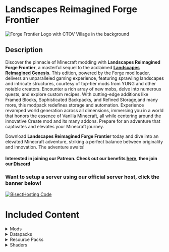# Landscapes Reimagined Forge Frontier
![Forge Frontier Logo with CTOV Village in the background](https://github.com/M0nkeyPr0grammer/Landscapes-Reimagined-Forge-Frontier/blob/main/CTOV_Taiga_Village.png?raw=true)
## Description
Discover the pinnacle of Minecraft modding with **Landscapes Reimagined Forge Frontier**, 
a masterful sequel to the acclaimed [**Landscapes Reimagined Genesis**](https://modrinth.com/modpack/landscapes-reimagined-genesis). This edition, powered
by the Forge mod loader, delivers an unparalleled gaming experience, featuring sprawling
landscapes and intricate structures, courtesy of top-tier mods from YUNG and other notable
creators. Encounter a rich array of new mobs, delve into numerous quests, and explore custom
recipes. With cutting-edge additions like Framed Blocks, Sophisticated Backpacks, and 
Refined Storage,and many more, this modpack redefines storage and automation. Experience revamped world 
generation across all dimensions, immersing you in a world that honors the essence of Vanilla 
Minecraft, all while centering around the innovative Create mod and its many addons. Prepare for an adventure that 
captivates and elevates your Minecraft journey.

Download **Landscapes Reimagined Forge Frontier** today and dive into an elevated Minecraft adventure, striking a perfect balance between originality and innovation. The adventure awaits!
#### **Interested in joining our Patreon. Check out our benefits [here](https://discord.com/servers/landscapes-reimagined-1097668922737696919), then join our [Discord](https://discord.gg/quenZthXgy)**

### Want to setup a server using our official server host, click the banner below!
[![BisectHosting Code](https://raw.githubusercontent.com/M0nkeyPr0grammer/Landscapes-Reimagined/main/BH_Landscape_Reimagined.png)](https://bisecthosting.com/M0nkeyPr0grammer?r=modrinth)

# Included Content
  <details>
    <summary>Mods</summary>
    <h3>Modrinth</h3>
    <ul>
      <li>
        <a href="https://discord.gg/quenZthXgy">Mod List will be provided on Discord, under the wiki section</a> - Check here for more information
      </li>
    </ul>
    <h3>Curseforge</h3>
      <li><a href="https://www.curseforge.com/minecraft/mc-mods/allthecompressed">AllTheCompressed</a></li>
      <li><a href="https://www.curseforge.com/minecraft/mc-mods/apotheosis">Apotheosis</a></li>
      <li><a href="https://www.curseforge.com/minecraft/mc-mods/apotheotic-additions">Apotheotic Additions</a></li>
      <li><a href="https://www.curseforge.com/minecraft/mc-mods/apothic-attributes">Apothic Attributes (AttributesLib)</a></li>
      <li><a href="https://www.curseforge.com/minecraft/mc-mods/aquaculture">Aquaculture 2</a></li>
      <li><a href="https://www.curseforge.com/minecraft/mc-mods/borderless">Borderless Window</a></li>
      <li><a href="https://www.curseforge.com/minecraft/mc-mods/building-gadgets">Building Gadgets</a></li>
      <li><a href="https://www.curseforge.com/minecraft/mc-mods/chimes">Chimes</a></li>
      <li><a href="https://www.curseforge.com/minecraft/mc-mods/crash-utilities">Crash Utilities</a></li>
      <li><a href="https://www.curseforge.com/minecraft/mc-mods/create-chunkloading">Create Chunkloading</a></li>
      <li><a href="https://www.curseforge.com/minecraft/mc-mods/create-compressed">Create Compressed</a></li>
      <li><a href="https://www.curseforge.com/minecraft/mc-mods/create-confectionery">Create Confectionery</a></li>
      <li><a href="https://www.curseforge.com/minecraft/mc-mods/create-oppenheimered">Create: Oppenheimered</a></li>
      <li><a href="https://www.curseforge.com/minecraft/mc-mods/disenchantingforge">DisenchantingForge</a></li>
      <li><a href="https://www.curseforge.com/minecraft/mc-mods/dungeon-crawl">Dungeon Crawl</a></li>
      <li><a href="https://www.curseforge.com/minecraft/mc-mods/dynamic-view">Dynamic View[Forge]</a></li>
      <li><a href="https://www.curseforge.com/minecraft/mc-mods/eating-animation-forge">Eating Animation [Forge]</a></li>
      <li><a href="https://www.curseforge.com/minecraft/mc-mods/embeddium-plus">Embeddium++</a></li>
      <li><a href="https://www.curseforge.com/minecraft/mc-mods/flux-networks">Flux Networks</a></li>
      <li><a href="https://www.curseforge.com/minecraft/mc-mods/gml">GroovyModLoader (GML)</a></li>
      <li><a href="https://www.curseforge.com/minecraft/mc-mods/krypton-reforged">Krypton Reforged</a></li>
      <li><a href="https://www.curseforge.com/minecraft/mc-mods/kubejs-delight">KubeJS Delight</a></li>
      <li><a href="https://www.curseforge.com/minecraft/mc-mods/placebo">Placebo</a></li>
      <li><a href="https://www.curseforge.com/minecraft/mc-mods/probejs">ProbeJS</a></li>
      <li><a href="https://www.curseforge.com/minecraft/mc-mods/shrink_">Shrink</a></li>
      <li><a href="https://www.curseforge.com/minecraft/mc-mods/simple-discord-rich-presence">Simple Discord Rich Presence (Forge / Fabric)</a></li>
      <li><a href="https://www.curseforge.com/minecraft/mc-mods/sophisticated-backpacks">Sophisticated Backpacks</a></li>
      <li><a href="https://www.curseforge.com/minecraft/mc-mods/sophisticated-core">Sophisticated Core</a></li>
      <li><a href="https://www.curseforge.com/minecraft/mc-mods/sophisticated-storage">Sophisticated Storage</a></li>
      <li><a href="https://www.curseforge.com/minecraft/mc-mods/wither-skeleton-tweaks">Wither Skeleton Tweaks</a></li>
      <li><a href="https://www.curseforge.com/minecraft/mc-mods/xaeroplus">XaeroPlus</a></li>
  </details>
  
  <details>
    <summary>Datapacks</summary>
    <li><a href="https://modrinth.com/datapack/create-renewable-ores">Create Renewable Ores</a></li>
    <li><a href="https://modrinth.com/datapack/edf-remastered">Ender Dragon Fight Remastered</a></li>
    <li><a href="https://modrinth.com/datapack/remove-terralith-intro-message">Remove Terralith Intro Message</a></li>
    <li><a href="https://modrinth.com/datapack/repurposed-structures-better-desert-temples-compat">Repurposed Structures - Better Desert Temples Compat</a></li>
    <li><a href="https://modrinth.com/datapack/repurposed-structures-better-dungeons-compat">Repurposed Structures - Better Dungeons Compat</a></li>
    <li><a href="https://modrinth.com/datapack/repurposed-structures-better-jungle-temples">Repurposed Structures - Better Jungle Temples Compat</a></li>
    <li><a href="https://modrinth.com/datapack/repurposed-structures-better-ocean-monuments-compat">Repurposed Structures - Better Ocean Monuments Compat</a></li>
    <li><a href="https://modrinth.com/datapack/repurposed-structures-better-nether-fortress-compat">Repurposed Structures - Better Nether Fortress Compat</a></li>
    <li><a href="https://modrinth.com/datapack/repurposed-structures-better-strongholds-compat">Repurposed Structures - Better Strongholds Compat</a></li>
    <li><a href="https://modrinth.com/datapack/repurposed-structures-better-witch-huts-compat">Repurposed Structures - Better Witch Huts Compat</a></li>
    <li><a href="https://modrinth.com/datapack/repurposed-structures-bountiful-compat">Repurposed Structures - Bountiful Compat</a></li>
    <li><a href="https://modrinth.com/datapack/repurposed-structures-farmers-delight-compat">Repurposed Structures - Farmer's Delight Compat</a></li>
    <li><a href="https://modrinth.com/datapack/repurposed-structures-friends-and-foes-compat">Repurposed Structures - Friends and Foes Compat</a></li>
    <li><a href="https://modrinth.com/datapack/repurposed-structures-villagerplus-compat">Repurposed Structures - VillagerPlus Compat</a></li>
  </details>
  
  <details>
    <summary>Resource Packs</summary>
    <li><a href="https://www.curseforge.com/minecraft/texture-packs/building-gadgets-create-like">Building Gadgets Create like</a></li>
    <li><a href="https://www.curseforge.com/minecraft/texture-packs/copycat-framed-blocks">Copycat Framed Blocks</a></li>
    <li><a href="https://www.curseforge.com/minecraft/texture-packs/create-immersive-aircrafts-resource-pack">Create Immersive Aircrafts</a></li>
    <li><a href="https://www.curseforge.com/minecraft/texture-packs/lootrchestretexture-for-create">LootrChestRetexture for Create!</a></li>
    <li><a href="https://www.curseforge.com/minecraft/texture-packs/create-style-construction-wands">Lopy's Create Style Construction Wands (Requires External Download upon first launch)</a></li>
    <li><a href="https://www.curseforge.com/minecraft/texture-packs/create-pipez">Lopy's Create Style Pipez (Requires External Download upon first launch)</a></li>
    <li><a href="https://modrinth.com/resourcepack/sparkles">Stardust Labs Resourcepack</a></li>
  </details>
  
  <details>
    <summary>Shaders</summary>
    <ul>
      <li>
        <a href="https://modrinth.com/shader/complementary-reimagined">Complementary Reimagined</a>
      </li>
      <li>
        <a href="https://modrinth.com/shader/complementary-unbound">Complementary Reimagined Unbound</a>
      </li>
    </ul>
  </details> 
